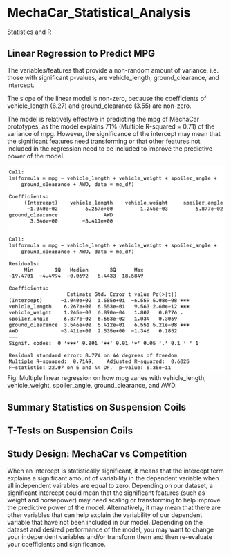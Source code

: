# MechaCar_Statistical_Analysis
Statistics and R

## Linear Regression to Predict MPG

The variables/features that provide a non-random amount of variance, i.e. those with significant p-values, are vehicle_length, ground_clearance, and intercept.

The slope of the linear model is non-zero, because the coefficients of vehicle_length (6.27) and ground_clearance (3.55) are non-zero.

The model is relatively effective in predicting the mpg of MechaCar prototypes, as the model explains 71% (Multiple R-squared = 0.71) of the variance of mpg. However, the significance of the intercept may mean that the significant features need transforming or that other features not included in the regression need to be included to improve the predictive power of the model.

![Linear Regression of MechaCar_mpg Data](./Resources/d1_lm.png)
Fig. Multiple linear regression on how mpg varies with vehicle_length, vehicle_weight, spoiler_angle, ground_clearance, and AWD.

## Summary Statistics on Suspension Coils


## T-Tests on Suspension Coils


## Study Design: MechaCar vs Competition




When an intercept is statistically significant, it means that the intercept term explains a significant amount of variability in the dependent variable when all independent vairables are equal to zero. Depending on our dataset, a significant intercept could mean that the significant features (such as weight and horsepower) may need scaling or transforming to help improve the predictive power of the model. Alternatively, it may mean that there are other variables that can help explain the variability of our dependent variable that have not been included in our model. Depending on the dataset and desired performance of the model, you may want to change your independent variables and/or transform them and then re-evaluate your coefficients and significance.